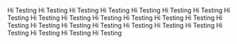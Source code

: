 Hi Testing Hi Testing Hi Testing Hi Testing Hi Testing Hi Testing 
Hi Testing Hi Testing Hi Testing Hi Testing Hi Testing
Hi Testing Hi Testing Hi Testing Hi Testing
Hi Testing Hi Testing Hi Testing Hi Testing
Hi Testing Hi Testing Hi Testing
Hi Testing Hi Testing
Hi Testing
